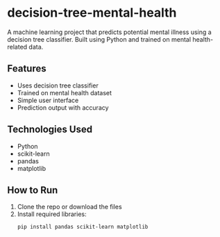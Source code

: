 # decision-tree-mental-health
A machine learning project that predicts potential mental illness using a decision tree classifier. Built using Python and trained on mental health-related data.

## Features

- Uses decision tree classifier
- Trained on mental health dataset
- Simple user interface 
- Prediction output with accuracy

## Technologies Used

- Python
- scikit-learn
- pandas
- matplotlib 

## How to Run

1. Clone the repo or download the files
2. Install required libraries:
   ```bash
   pip install pandas scikit-learn matplotlib
